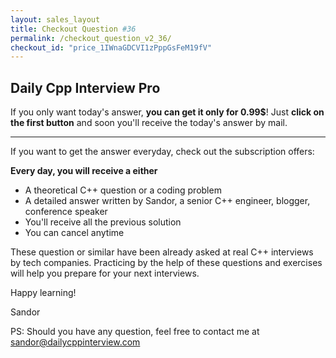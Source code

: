 ```yaml
---
layout: sales_layout
title: Checkout Question #36
permalink: /checkout_question_v2_36/
checkout_id: "price_1IWnaGDCVI1zPppGsFeM19fV"
---
```

## Daily Cpp Interview Pro

If you only want today's answer, __you can get it only for 0.99$__! Just __click on the first button__ and soon you'll receive the today's answer by mail.

---

If you want to get the answer everyday, check out the subscription offers:

__Every day, you will receive a either__
* A theoretical C++ question or a coding problem
* A detailed answer written by Sandor, a senior C++ engineer, blogger, conference speaker
* You'll receive all the previous solution
* You can cancel anytime

These question or similar have been already asked at real C++ interviews by tech companies. Practicing by the help of these questions and exercises will help you prepare for your next interviews.

Happy learning!

Sandor

PS: Should you have any question, feel free to contact me at <a href="mailto:sandor@dailycppinterview.com">sandor@dailycppinterview.com</a>
